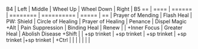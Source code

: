 B4 | Left | Middle | Wheel Up | Wheel Down | Right | B5
== | ==== | ====== | ======== | ========== | ===== | ==
   | Prayer of Mending | Flash Heal   | PW: Shield  | Circle of Healing | Prayer of Healing | Penance       | Dispel Magic
+Alt   | Pain Suppression  | Binding Heal | Renew       |                   | +Inner Focus      | Greater Heal  | Abolish Disease
+Shift |                   | +sp trinket  | +sp trinket | +sp trinket       | +sp trinket       |+sp trinket    |
+Ctrl  |                   |              |             |                   |                   |               |
